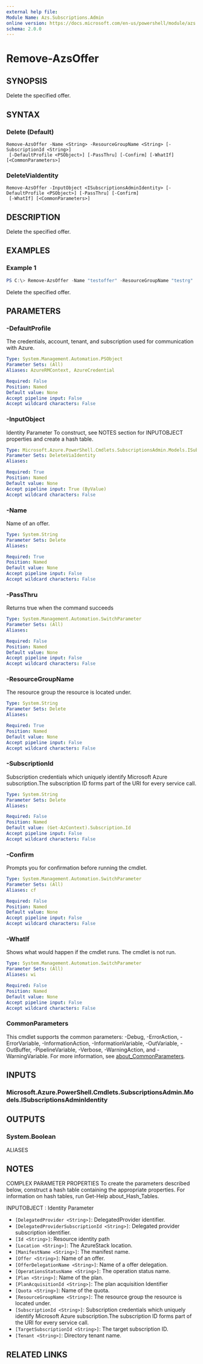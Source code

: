 ```yaml
---
external help file:
Module Name: Azs.Subscriptions.Admin
online version: https://docs.microsoft.com/en-us/powershell/module/azs.subscriptions.admin/remove-azsoffer
schema: 2.0.0
---
```


# Remove-AzsOffer

## SYNOPSIS
Delete the specified offer.

## SYNTAX

### Delete (Default)
```
Remove-AzsOffer -Name <String> -ResourceGroupName <String> [-SubscriptionId <String>]
 [-DefaultProfile <PSObject>] [-PassThru] [-Confirm] [-WhatIf] [<CommonParameters>]
```

### DeleteViaIdentity
```
Remove-AzsOffer -InputObject <ISubscriptionsAdminIdentity> [-DefaultProfile <PSObject>] [-PassThru] [-Confirm]
 [-WhatIf] [<CommonParameters>]
```

## DESCRIPTION
Delete the specified offer.

## EXAMPLES

### Example 1
```powershell
PS C:\> Remove-AzsOffer -Name "testoffer" -ResourceGroupName "testrg"

```

Delete the specified offer.

## PARAMETERS

### -DefaultProfile
The credentials, account, tenant, and subscription used for communication with Azure.

```yaml
Type: System.Management.Automation.PSObject
Parameter Sets: (All)
Aliases: AzureRMContext, AzureCredential

Required: False
Position: Named
Default value: None
Accept pipeline input: False
Accept wildcard characters: False

```

### -InputObject
Identity Parameter
To construct, see NOTES section for INPUTOBJECT properties and create a hash table.

```yaml
Type: Microsoft.Azure.PowerShell.Cmdlets.SubscriptionsAdmin.Models.ISubscriptionsAdminIdentity
Parameter Sets: DeleteViaIdentity
Aliases:

Required: True
Position: Named
Default value: None
Accept pipeline input: True (ByValue)
Accept wildcard characters: False

```

### -Name
Name of an offer.

```yaml
Type: System.String
Parameter Sets: Delete
Aliases:

Required: True
Position: Named
Default value: None
Accept pipeline input: False
Accept wildcard characters: False

```

### -PassThru
Returns true when the command succeeds

```yaml
Type: System.Management.Automation.SwitchParameter
Parameter Sets: (All)
Aliases:

Required: False
Position: Named
Default value: None
Accept pipeline input: False
Accept wildcard characters: False

```

### -ResourceGroupName
The resource group the resource is located under.

```yaml
Type: System.String
Parameter Sets: Delete
Aliases:

Required: True
Position: Named
Default value: None
Accept pipeline input: False
Accept wildcard characters: False

```

### -SubscriptionId
Subscription credentials which uniquely identify Microsoft Azure subscription.The subscription ID forms part of the URI for every service call.

```yaml
Type: System.String
Parameter Sets: Delete
Aliases:

Required: False
Position: Named
Default value: (Get-AzContext).Subscription.Id
Accept pipeline input: False
Accept wildcard characters: False

```

### -Confirm
Prompts you for confirmation before running the cmdlet.

```yaml
Type: System.Management.Automation.SwitchParameter
Parameter Sets: (All)
Aliases: cf

Required: False
Position: Named
Default value: None
Accept pipeline input: False
Accept wildcard characters: False

```

### -WhatIf
Shows what would happen if the cmdlet runs.
The cmdlet is not run.

```yaml
Type: System.Management.Automation.SwitchParameter
Parameter Sets: (All)
Aliases: wi

Required: False
Position: Named
Default value: None
Accept pipeline input: False
Accept wildcard characters: False

```

### CommonParameters
This cmdlet supports the common parameters: -Debug, -ErrorAction, -ErrorVariable, -InformationAction, -InformationVariable, -OutVariable, -OutBuffer, -PipelineVariable, -Verbose, -WarningAction, and -WarningVariable. For more information, see [about_CommonParameters](http://go.microsoft.com/fwlink/?LinkID=113216).

## INPUTS

### Microsoft.Azure.PowerShell.Cmdlets.SubscriptionsAdmin.Models.ISubscriptionsAdminIdentity

## OUTPUTS

### System.Boolean

ALIASES

## NOTES

COMPLEX PARAMETER PROPERTIES
To create the parameters described below, construct a hash table containing the appropriate properties. For information on hash tables, run Get-Help about_Hash_Tables.

INPUTOBJECT <ISubscriptionsAdminIdentity>: Identity Parameter
  - `[DelegatedProvider <String>]`: DelegatedProvider identifier.
  - `[DelegatedProviderSubscriptionId <String>]`: Delegated provider subscription identifier.
  - `[Id <String>]`: Resource identity path
  - `[Location <String>]`: The AzureStack location.
  - `[ManifestName <String>]`: The manifest name.
  - `[Offer <String>]`: Name of an offer.
  - `[OfferDelegationName <String>]`: Name of a offer delegation.
  - `[OperationsStatusName <String>]`: The operation status name.
  - `[Plan <String>]`: Name of the plan.
  - `[PlanAcquisitionId <String>]`: The plan acquisition Identifier
  - `[Quota <String>]`: Name of the quota.
  - `[ResourceGroupName <String>]`: The resource group the resource is located under.
  - `[SubscriptionId <String>]`: Subscription credentials which uniquely identify Microsoft Azure subscription.The subscription ID forms part of the URI for every service call.
  - `[TargetSubscriptionId <String>]`: The target subscription ID.
  - `[Tenant <String>]`: Directory tenant name.

## RELATED LINKS

